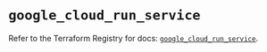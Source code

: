 # `google_cloud_run_service`

Refer to the Terraform Registry for docs: [`google_cloud_run_service`](https://registry.terraform.io/providers/hashicorp/google/6.35.0/docs/resources/cloud_run_service).
